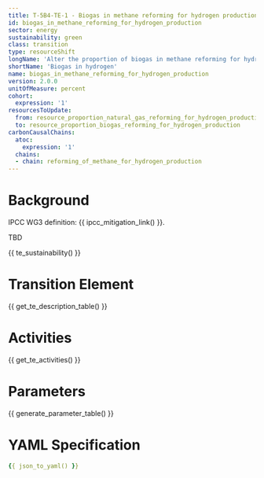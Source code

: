 ```yaml
---
title: T-5B4-TE-1 - Biogas in methane reforming for hydrogen production
id: biogas_in_methane_reforming_for_hydrogen_production
sector: energy
sustainability: green
class: transition
type: resourceShift
longName: 'Alter the proportion of biogas in methane reforming for hydrogen production'
shortName: 'Biogas in hydrogen'
name: biogas_in_methane_reforming_for_hydrogen_production                
version: 2.0.0
unitOfMeasure: percent
cohort:
  expression: '1'
resourcesToUpdate:
  from: resource_proportion_natural_gas_reforming_for_hydrogen_production
  to: resource_proportion_biogas_reforming_for_hydrogen_production
carbonCausalChains:
  atoc:
    expression: '1'
  chains:
  - chain: reforming_of_methane_for_hydrogen_production
---
```


# Background

IPCC WG3 definition: {{ ipcc_mitigation_link() }}.

TBD




{{ te_sustainability() }}

# Transition Element

{{ get_te_description_table() }}




# Activities

{{ get_te_activities() }}


# Parameters

{{ generate_parameter_table() }}


# YAML Specification

```yaml
{{ json_to_yaml() }}
```
